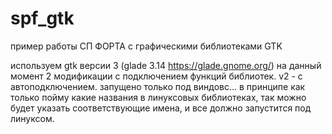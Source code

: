 # spf_gtk
пример работы СП ФОРТА  с графическими библиотеками  GTK

используем gtk версии 3 (glade  3.14 https://glade.gnome.org/)
на данный момент 2 модификации  с подключением  функций библиотек.
v2 -  с автоподключением. 
запущено только под виндовс... в принципе как только пойму  какие названия в линуксовых библиотеках,
так можно будет указать соответствующие имена, и все должно запустится под линуксом.

